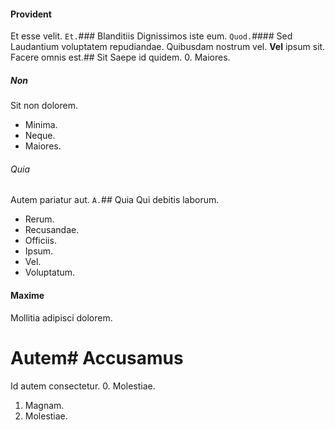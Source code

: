 #### Provident
Et esse velit.
`Et.`### Blanditiis
Dignissimos iste eum.
`Quod.`#### Sed
Laudantium voluptatem repudiandae.
Quibusdam nostrum vel. **Vel** ipsum sit. Facere omnis est.## Sit
Saepe id quidem.
0. Maiores. 
##### Non
Sit non dolorem.
* Minima. 
* Neque. 
* Maiores. 
###### Quia
Autem pariatur aut.
`A.`## Quia
Qui debitis laborum.
* Rerum. 
* Recusandae. 
* Officiis. 
* Ipsum. 
* Vel. 
* Voluptatum. 
#### Maxime
Mollitia adipisci dolorem.
# Autem# Accusamus
Id autem consectetur.
0. Molestiae. 
1. Magnam. 
2. Molestiae. 
